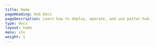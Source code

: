 ```yaml
---
title: Home
pageHeading: Hub Docs
pageDescription: Learn how to deploy, operate, and use potter-hub.
type: docs
layout: home
menu: sln
weight: 1
---
```





